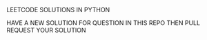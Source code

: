 LEETCODE
SOLUTIONS
IN
PYTHON

HAVE A NEW SOLUTION FOR QUESTION IN THIS REPO THEN PULL REQUEST YOUR SOLUTION

